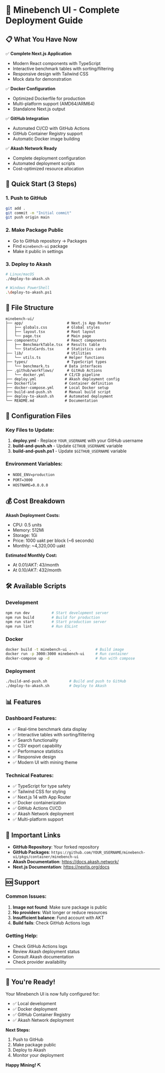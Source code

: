 # 🎯 Minebench UI - Complete Deployment Guide

## 📋 What You Have Now

✅ **Complete Next.js Application**
- Modern React components with TypeScript
- Interactive benchmark tables with sorting/filtering
- Responsive design with Tailwind CSS
- Mock data for demonstration

✅ **Docker Configuration**
- Optimized Dockerfile for production
- Multi-platform support (AMD64/ARM64)
- Standalone Next.js output

✅ **GitHub Integration**
- Automated CI/CD with GitHub Actions
- GitHub Container Registry support
- Automatic Docker image building

✅ **Akash Network Ready**
- Complete deployment configuration
- Automated deployment scripts
- Cost-optimized resource allocation

## 🚀 Quick Start (3 Steps)

### 1. Push to GitHub
```bash
git add .
git commit -m "Initial commit"
git push origin main
```

### 2. Make Package Public
- Go to GitHub repository → Packages
- Find `minebench-ui` package
- Make it public in settings

### 3. Deploy to Akash
```bash
# Linux/macOS
./deploy-to-akash.sh

# Windows PowerShell  
.\deploy-to-akash.ps1
```

## 📁 File Structure

```
minebench-ui/
├── app/                    # Next.js App Router
│   ├── globals.css         # Global styles
│   ├── layout.tsx          # Root layout
│   └── page.tsx            # Main page
├── components/             # React components
│   ├── BenchmarkTable.tsx  # Results table
│   └── StatsCards.tsx      # Statistics cards
├── lib/                    # Utilities
│   └── utils.ts           # Helper functions
├── types/                  # TypeScript types
│   └── benchmark.ts       # Data interfaces
├── .github/workflows/      # GitHub Actions
│   └── docker.yml         # CI/CD pipeline
├── deploy.yml             # Akash deployment config
├── Dockerfile             # Container definition
├── docker-compose.yml     # Local Docker setup
├── build-and-push.sh      # Manual build script
├── deploy-to-akash.sh     # Automated deployment
└── README.md              # Documentation
```

## 🔧 Configuration Files

### Key Files to Update:

1. **deploy.yml** - Replace `YOUR_USERNAME` with your GitHub username
2. **build-and-push.sh** - Update `GITHUB_USERNAME` variable
3. **build-and-push.ps1** - Update `$GITHUB_USERNAME` variable

### Environment Variables:
- `NODE_ENV=production`
- `PORT=3000`
- `HOSTNAME=0.0.0.0`

## 💰 Cost Breakdown

**Akash Deployment Costs:**
- CPU: 0.5 units
- Memory: 512Mi
- Storage: 1Gi
- Price: 1000 uakt per block (~6 seconds)
- Monthly: ~4,320,000 uakt

**Estimated Monthly Cost:**
- At $0.01/AKT: ~$43/month
- At $0.10/AKT: ~$432/month

## 🛠️ Available Scripts

### Development
```bash
npm run dev          # Start development server
npm run build        # Build for production
npm run start        # Start production server
npm run lint         # Run ESLint
```

### Docker
```bash
docker build -t minebench-ui .           # Build image
docker run -p 3000:3000 minebench-ui     # Run container
docker-compose up -d                     # Run with compose
```

### Deployment
```bash
./build-and-push.sh          # Build and push to GitHub
./deploy-to-akash.sh         # Deploy to Akash
```

## 📊 Features

### Dashboard Features:
- ✅ Real-time benchmark data display
- ✅ Interactive tables with sorting/filtering
- ✅ Search functionality
- ✅ CSV export capability
- ✅ Performance statistics
- ✅ Responsive design
- ✅ Modern UI with mining theme

### Technical Features:
- ✅ TypeScript for type safety
- ✅ Tailwind CSS for styling
- ✅ Next.js 14 with App Router
- ✅ Docker containerization
- ✅ GitHub Actions CI/CD
- ✅ Akash Network deployment
- ✅ Multi-platform support

## 🔗 Important Links

- **GitHub Repository**: Your forked repository
- **GitHub Packages**: `https://github.com/YOUR_USERNAME/minebench-ui/pkgs/container/minebench-ui`
- **Akash Documentation**: https://docs.akash.network/
- **Next.js Documentation**: https://nextjs.org/docs

## 🆘 Support

### Common Issues:
1. **Image not found**: Make sure package is public
2. **No providers**: Wait longer or reduce resources
3. **Insufficient balance**: Fund account with AKT
4. **Build fails**: Check GitHub Actions logs

### Getting Help:
- Check GitHub Actions logs
- Review Akash deployment status
- Consult Akash documentation
- Check provider availability

---

## 🎉 You're Ready!

Your Minebench UI is now fully configured for:
- ✅ Local development
- ✅ Docker deployment  
- ✅ GitHub Container Registry
- ✅ Akash Network deployment

**Next Steps:**
1. Push to GitHub
2. Make package public
3. Deploy to Akash
4. Monitor your deployment

**Happy Mining! ⛏️**
